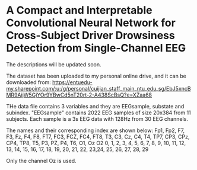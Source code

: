 # A Compact and Interpretable Convolutional Neural Network for Cross-Subject Driver Drowsiness Detection from Single-Channel EEG 

The descriptions will be updated soon.


The dataset has been uploaded to my personal online drive, and it can be downloaded from:
https://entuedu-my.sharepoint.com/:u:/g/personal/cuijian_staff_main_ntu_edu_sg/EbJ5xncBMR9AijW5GjYOr9YBwCd5nT20rt-2-A438ScBsQ?e=XZaa68

 THe data file contains 3 variables and they are EEGsample, substate and subindex.
 "EEGsample" contains 2022 EEG samples of size 20x384 from 11 subjects. 
 Each sample is a 3s EEG data with 128Hz from 30 EEG channels.

 The names and their corresponding index are shown below:
 Fp1, Fp2, F7, F3, Fz, F4, F8, FT7, FC3, FCZ, FC4, FT8, T3, C3, Cz, C4, T4, TP7, CP3, CPz, CP4, TP8, T5, P3, PZ, P4, T6, O1, Oz  O2
 0,    1,  2,  3,  4,  5,  6,  7,   8,   9,   10,   11, 12, 13, 14, 15, 16, 17,  18,  19,  20,  21,  22,  23,24, 25, 26, 27, 28, 29

 Only the channel Oz is used.

